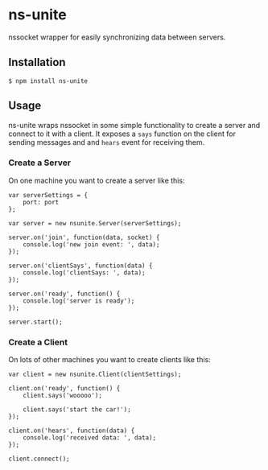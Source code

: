 # ns-unite
nssocket wrapper for easily synchronizing data between servers.

## Installation
`$ npm install ns-unite`

## Usage
ns-unite wraps nssocket in some simple functionality to create a server and connect to it with a client.  It exposes a `says` function on the client for sending messages and and `hears` event for receiving them.  

### Create a Server
On one machine you want to create a server like this:

```
var serverSettings = {
	port: port
};

var server = new nsunite.Server(serverSettings);

server.on('join', function(data, socket) {
	console.log('new join event: ', data);
});

server.on('clientSays', function(data) {
	console.log('clientSays: ', data);
});

server.on('ready', function() {
	console.log('server is ready');
});

server.start();
```


### Create a Client
On lots of other machines you want to create clients like this:

```
var client = new nsunite.Client(clientSettings);

client.on('ready', function() {
	client.says('wooooo');

	client.says('start the car!');
});

client.on('hears', function(data) {
	console.log('received data: ', data);
});

client.connect();
```